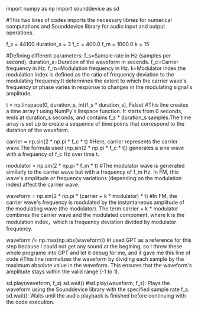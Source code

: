 import numpy as np
import sounddevice as sd

#This two lines of codes imports the necessary libries for numerical computations and Sounddevice library for audio input and output operations.

f_s = 44100
duration_s = 3
f_c = 400.0
f_m = 1000.0
k = 15

#Defining different parameters:
f_s=Sample rate in Hz (samples per second).
duration_s=Duration of the waveform in seconds.
f_c=Carrier frequency in Hz.
f_m=Modulation frequency in Hz.
k=Modulator index,the modulation index is defined as the ratio of frequency deviation to the modulating frequency.It determines the extent to which the carrier wave's frequency or phase varies in response to changes in the modulating signal's amplitude.

t = np.linspace(0, duration_s, int(f_s * duration_s), False)
#This line creates a time array t using NumPy's linspace function. It starts from 0 seconds, ends at duration_s seconds, and contains f_s * duration_s samples.The time array is set up to create a sequence of time points that correspond to the duration of the waveform.

carrier = np.sin(2 * np.pi * f_c * t)
#Here, carrier represents the carrier wave.The formula used (np.sin(2 * np.pi * f_c * t)) generates a sine wave with a frequency of f_c Hz over time t.

modulator = np.sin(2 * np.pi * f_m * t)
#The modulator wave is generated similarly to the carrier wave but with a frequency of f_m Hz. In FM, this wave's amplitude or frequency variations (depending on the modulation index) affect the carrier wave.

waveform = np.sin(2 * np.pi * (carrier + k * modulator) * t)
#In FM, the carrier wave's frequency is modulated by the instantaneous amplitude of the modulating wave (the modulator). The term carrier + k * modulator combines the carrier wave and the modulated component, where k is the modulation index，which is frequency deviation divided by modulator frequency.

waveform /= np.max(np.abs(waveform))
#I used GPT as a reference for this step because I could not get any sound at the begining, so I threw these whole programe into GPT and let it debug for me, and it gave me this line of code
#This line normalizes the waveform by dividing each sample by the maximum absolute value in the waveform. This ensures that the waveform's amplitude stays within the valid range (-1 to 1).

sd.play(waveform, f_s)
sd.wait()
#sd.play(waveform, f_s): Plays the waveform using the Sounddevice library with the specified sample rate f_s.
sd.wait(): Waits until the audio playback is finished before continuing with the code execution.